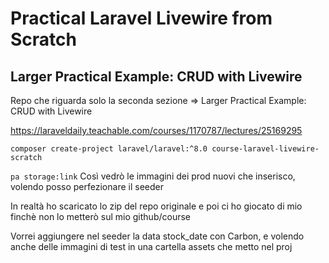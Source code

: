# Practical Laravel Livewire from Scratch

## Larger Practical Example: CRUD with Livewire

Repo che riguarda solo la seconda sezione => Larger Practical Example: CRUD with Livewire

https://laraveldaily.teachable.com/courses/1170787/lectures/25169295

    composer create-project laravel/laravel:^8.0 course-laravel-livewire-scratch

`pa storage:link` 
Così vedrò le immagini dei prod nuovi che inserisco, volendo posso perfezionare il seeder

In realtà ho scaricato lo zip del repo originale e poi ci ho giocato di mio finchè non lo metterò sul mio github/course


Vorrei aggiungere nel seeder la data stock_date con Carbon, e volendo anche delle immagini di test in una cartella assets che metto nel proj
